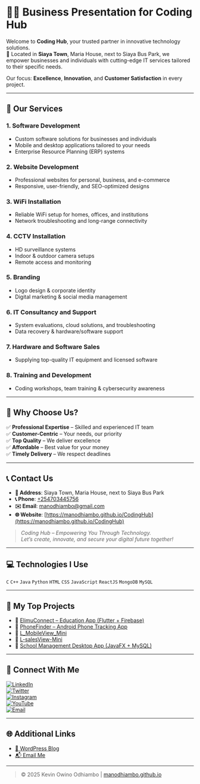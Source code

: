 # 👨‍💻 Business Presentation for **Coding Hub**

Welcome to **Coding Hub**, your trusted partner in innovative technology solutions.  
📍 Located in **Siaya Town**, Maria House, next to Siaya Bus Park, we empower businesses and individuals with cutting-edge IT services tailored to their specific needs.

Our focus: **Excellence**, **Innovation**, and **Customer Satisfaction** in every project.

---

## 🚀 Our Services

### 1. **Software Development**
- Custom software solutions for businesses and individuals
- Mobile and desktop applications tailored to your needs
- Enterprise Resource Planning (ERP) systems

### 2. **Website Development**
- Professional websites for personal, business, and e-commerce
- Responsive, user-friendly, and SEO-optimized designs

### 3. **WiFi Installation**
- Reliable WiFi setup for homes, offices, and institutions
- Network troubleshooting and long-range connectivity

### 4. **CCTV Installation**
- HD surveillance systems
- Indoor & outdoor camera setups
- Remote access and monitoring

### 5. **Branding**
- Logo design & corporate identity
- Digital marketing & social media management

### 6. **IT Consultancy and Support**
- System evaluations, cloud solutions, and troubleshooting
- Data recovery & hardware/software support

### 7. **Hardware and Software Sales**
- Supplying top-quality IT equipment and licensed software

### 8. **Training and Development**
- Coding workshops, team training & cybersecurity awareness

---

## 🎯 Why Choose Us?

✅ **Professional Expertise** – Skilled and experienced IT team  
✅ **Customer-Centric** – Your needs, our priority  
✅ **Top Quality** – We deliver excellence  
✅ **Affordable** – Best value for your money  
✅ **Timely Delivery** – We respect deadlines  

---

## 📞 Contact Us

- **📍 Address**: Siaya Town, Maria House, next to Siaya Bus Park  
- **📞 Phone**: [+254703445756](tel:+254703445756)  
- **✉️ Email**: [manodhiambo@gmail.com](mailto:manodhiambo@gmail.com)  
- **🌐 Website**: [https://manodhiambo.github.io/CodingHub](https://manodhiambo.github.io/CodingHub)

> *Coding Hub – Empowering You Through Technology.*  
> *Let’s create, innovate, and secure your digital future together!*

---

## 💻 Technologies I Use

`C` `C++` `Java` `Python` `HTML` `CSS` `JavaScript` `ReactJS` `MongoDB` `MySQL`

---

## 📂 My Top Projects

- 🔹 [ElimuConnect – Education App (Flutter + Firebase)](https://github.com/manodhiambo/elimuconnect)
- 🔹 [PhoneFinder – Android Phone Tracking App](https://github.com/manodhiambo/findme)
- 🔹 [L_MobileView_Mini](https://github.com/manodhiambo/l_mobilesales_mini)
- 🔹 [L-salesView-Mini](https://github.com/manodhiambo/l-salesview-mini)
- 🔹 [School Management Desktop App (JavaFX + MySQL)](https://github.com/manodhiambo/school-system)

---

## 🤳 Connect With Me

[![LinkedIn](https://img.shields.io/badge/LinkedIn-blue?logo=linkedin)](https://linkedin.com/in/manodhiambo)  
[![Twitter](https://img.shields.io/badge/Twitter-1DA1F2?logo=twitter&logoColor=white)](https://twitter.com/kevinodhiambo)  
[![Instagram](https://img.shields.io/badge/Instagram-E4405F?logo=instagram&logoColor=white)](https://www.instagram.com/kevinodhiambo/)  
[![YouTube](https://img.shields.io/badge/YouTube-FF0000?logo=youtube&logoColor=white)](https://www.youtube.com/@kevinodhiambo7939)  
[![Email](https://img.shields.io/badge/Email-manodhiambo@gmail.com-blue?logo=gmail)](mailto:manodhiambo@gmail.com)

---

## 🌐 Additional Links

- [📖 WordPress Blog](https://t.co/QaSYpAYr8D.com/)
- [📬 Email Me](mailto:manodhiambo@gmail.com)

---

> © 2025 Kevin Owino Odhiambo | [manodhiambo.github.io](https://manodhiambo.github.io)
